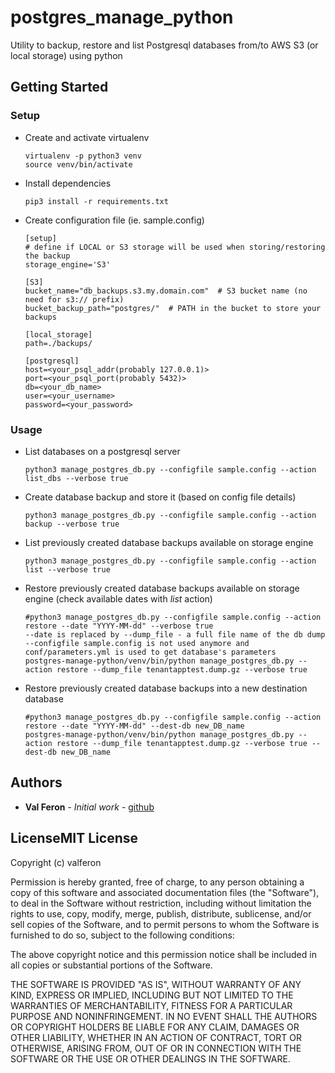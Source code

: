 # postgres_manage_python

Utility to backup, restore and list Postgresql databases from/to AWS S3 (or local storage) using python

## Getting Started

### Setup
* Create and activate virtualenv

      virtualenv -p python3 venv
      source venv/bin/activate

* Install dependencies

      pip3 install -r requirements.txt

* Create configuration file (ie. sample.config)

      [setup]
      # define if LOCAL or S3 storage will be used when storing/restoring the backup
      storage_engine='S3'

      [S3]
      bucket_name="db_backups.s3.my.domain.com"  # S3 bucket name (no need for s3:// prefix)
      bucket_backup_path="postgres/"  # PATH in the bucket to store your backups

      [local_storage]
      path=./backups/

      [postgresql]
      host=<your_psql_addr(probably 127.0.0.1)>
      port=<your_psql_port(probably 5432)>
      db=<your_db_name>
      user=<your_username>
      password=<your_password>

### Usage

* List databases on a postgresql server

      python3 manage_postgres_db.py --configfile sample.config --action list_dbs --verbose true

* Create database backup and store it (based on config file details)

      python3 manage_postgres_db.py --configfile sample.config --action backup --verbose true

* List previously created database backups available on storage engine

      python3 manage_postgres_db.py --configfile sample.config --action list --verbose true

* Restore previously created database backups available on storage engine (check available dates with *list* action)

      #python3 manage_postgres_db.py --configfile sample.config --action restore --date "YYYY-MM-dd" --verbose true
      --date is replaced by --dump_file - a full file name of the db dump
      --configfile sample.config is not used anymore and conf/parameters.yml is used to get database's parameters
      postgres-manage-python/venv/bin/python manage_postgres_db.py --action restore --dump_file tenantapptest.dump.gz --verbose true

* Restore previously created database backups into a new destination database

      #python3 manage_postgres_db.py --configfile sample.config --action restore --date "YYYY-MM-dd" --dest-db new_DB_name
      postgres-manage-python/venv/bin/python manage_postgres_db.py --action restore --dump_file tenantapptest.dump.gz --verbose true --dest-db new_DB_name

## Authors

* **Val Feron** - *Initial work* - [github](https://github.com/valferon)


## LicenseMIT License

Copyright (c) valferon

Permission is hereby granted, free of charge, to any person obtaining a copy
of this software and associated documentation files (the "Software"), to deal
in the Software without restriction, including without limitation the rights
to use, copy, modify, merge, publish, distribute, sublicense, and/or sell
copies of the Software, and to permit persons to whom the Software is
furnished to do so, subject to the following conditions:

The above copyright notice and this permission notice shall be included in all
copies or substantial portions of the Software.

THE SOFTWARE IS PROVIDED "AS IS", WITHOUT WARRANTY OF ANY KIND, EXPRESS OR
IMPLIED, INCLUDING BUT NOT LIMITED TO THE WARRANTIES OF MERCHANTABILITY,
FITNESS FOR A PARTICULAR PURPOSE AND NONINFRINGEMENT. IN NO EVENT SHALL THE
AUTHORS OR COPYRIGHT HOLDERS BE LIABLE FOR ANY CLAIM, DAMAGES OR OTHER
LIABILITY, WHETHER IN AN ACTION OF CONTRACT, TORT OR OTHERWISE, ARISING FROM,
OUT OF OR IN CONNECTION WITH THE SOFTWARE OR THE USE OR OTHER DEALINGS IN THE
SOFTWARE.